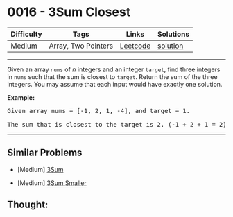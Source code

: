 # 0016 - 3Sum Closest

Difficulty  | Tags | Links | Solutions
----------- | ---- | ----- | -----
Medium | Array, Two Pointers | [Leetcode](https://leetcode.com/problems/3sum-closest) | [solution](https://leetcode.com/problems/3sum-closest/solution/)


-----------

<p>Given an array <code>nums</code> of <em>n</em> integers and an integer <code>target</code>, find three integers in <code>nums</code>&nbsp;such that the sum is closest to&nbsp;<code>target</code>. Return the sum of the three integers. You may assume that each input would have exactly one solution.</p>

<p><strong>Example:</strong></p>

<pre>
Given array nums = [-1, 2, 1, -4], and target = 1.

The sum that is closest to the target is 2. (-1 + 2 + 1 = 2).
</pre>


-----------


## Similar Problems

- [Medium] [3Sum](3sum)

- [Medium] [3Sum Smaller](3sum-smaller)




## Thought:
